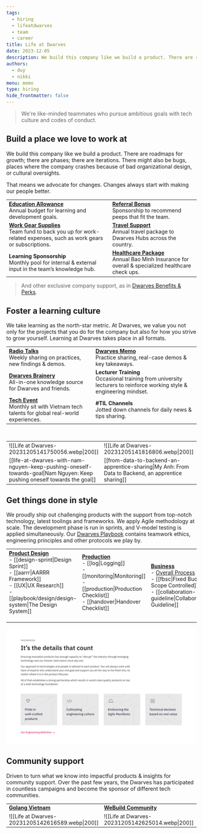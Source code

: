 ```yaml
---
tags:
  - hiring
  - lifeatdwarves
  - team
  - career
title: Life at Dwarves
date: 2023-12-05
description: We build this company like we build a product. There are roadmaps for growth; there are phases; there are iterations. There might also be bugs, places where the company crashes because of bad organizational design, or cultural oversights.
authors:
  - duy
  - nikki
menu: memo
type: hiring
hide_frontmatter: false
---
```


> We're like-minded teammates who pursue ambitious goals with tech culture and codes of conduct.

## Build a place we love to work at
We build this company like we build a product. There are roadmaps for growth; there are phases; there are iterations. There might also be bugs, places where the company crashes because of bad organizational design, or cultural oversights.

That means we advocate for changes. Changes always start with making our people better.

<div class="fixed-layout-table">

|                                                                                                                                                                                                                    |                                                                                                                                                                                                 |
| ------------------------------------------------------------------------------------------------------------------------------------------------------------------------------------------------------------------ | ----------------------------------------------------------------------------------------------------------------------------------------------------------------------------------------------- |
| **[Education Allowance](https://github.com/dwarvesf/handbook/blob/master/benefits-and-perks.md#continuing-education-allowance-cea)**<br>Annual budget for learning and development goals.                          | **[Referral Bonus](https://github.com/dwarvesf/handbook/blob/master/benefits-and-perks.md#employee-referral-bonus)**<br>Sponsorship to recommend peeps that fit the team.                       |
| **[Work Gear Supplies](https://github.com/dwarvesf/handbook/blob/master/benefits-and-perks.md#work-supplies-expense)**<br>Team fund to back you up for work-related expenses, such as work gears or subscriptions. | **[Travel Support](https://github.com/dwarvesf/handbook/blob/master/benefits-and-perks.md#flight-tickets-to-dwarves-hubs)**<br>Annual travel package to Dwarves Hubs across the country.        |
| **Learning Sponsorship**<br>Monthly pool for internal & external input in the team’s knowledge hub.                                                                                                                | **[Healthcare Package](https://github.com/dwarvesf/handbook/blob/master/benefits-and-perks.md#annual-healthcare)**<br>Annual Bao Minh Insurance for overall & specialized healthcare check ups. |

</div>

> And other exclusive company support, as in [Dwarves Benefits & Perks](https://github.com/dwarvesf/handbook/blob/master/benefits-and-perks.md).

## Foster a learning culture
We take learning as the north-star metric. At Dwarves, we value you not only for the projects that you do for the company but also for how you strive to grow yourself. Learning at Dwarves takes place in all formats.

<div class="fixed-layout-table">

|                                                                                                                                                                             |                                                                                                                                                                     |
| --------------------------------------------------------------------------------------------------------------------------------------------------------------------------- | ------------------------------------------------------------------------------------------------------------------------------------------------------------------- |
| **[Radio Talks](https://www.youtube.com/channel/UC_SyzGLf6wiqctQFsRI_frw)**<br>Weekly sharing on practices, new findings & demos.                                           | [**Dwarves Memo**](https://memo.d.foundation/Data-Analyst-in-Retail-Trading-e92fe7d046a548d782ddec4fac57f61e)<br>Practice sharing, real-case demos & key takeaways. |
| **[Dwarves Brainery](http://brain.d.foundation/)**<br>All-in-one knowledge source for Dwarves and friends.                                                                  | **Lecturer Training**<br>Occasional training from university lecturers to reinforce working style & engineering mindset.                                            |
| **[Tech Event](https://open.spotify.com/show/7iHr4TuMBhc2LZhLn0YFoI?si=be4abf7312fe44e1&nd=1)**<br>Monthly sit with Vietnam tech talents for global real-world experiences. | **#TIL Channels**<br>Jotted down channels for daily news & tips sharing.                                                                                            |

</div>

<br>

<div class="fixed-layout-table">

|                                                                                                                          |                                                                                                     |                                                                            |
| ------------------------------------------------------------------------------------------------------------------------ | --------------------------------------------------------------------------------------------------- | -------------------------------------------------------------------------- |
| ![[Life at Dwarves-20231205141750056.webp\|200]]                                                                         | ![[Life at Dwarves-20231205141816806.webp\|200]]                                                    | ![[Life at Dwarves-20231205141835285.webp\|200]]                           |
| [[life-at-dwarves-with-nam-nguyen-keep-pushing-oneself-towards-goal\|Nam Nguyen: Keep pushing oneself towards the goal]] | [[from-data-to-backend-an-apprentice-sharing\|My Anh: From Data to Backend, an apprentice sharing]] | [[life-at-dwarves-with-hieu-vu\|Hieu Vu: Python, Java or NodeJS? Golang!]] |

</div>

## Get things done in style
We proudly ship out challenging products with the support from top-notch technology, latest toolings and frameworks. We apply Agile methodology at scale. The development phase is run in sprints, and V-model testing is applied simultaneously. Our [Dwarves Playbook](https://github.com/dwarvesf/playbook) contains teamwork ethics, engineering principles and other protocols we play by.

<div class="fixed-layout-table">

|                                                                                                                                                                                                                                            |                                                                                                                                                                                                                 |                                                                                                                                                                                                                                                                   |                                                                                                                                                                                                                                                                  |
| ------------------------------------------------------------------------------------------------------------------------------------------------------------------------------------------------------------------------------------------ | --------------------------------------------------------------------------------------------------------------------------------------------------------------------------------------------------------------- | ----------------------------------------------------------------------------------------------------------------------------------------------------------------------------------------------------------------------------------------------------------------- | ---------------------------------------------------------------------------------------------------------------------------------------------------------------------------------------------------------------------------------------------------------------- |
| **[Product Design](https://github.com/dwarvesf/playbook#product-design)**<br>- [[design-sprint\|Design Sprint]]<br>- [[aarrr\|AARRR Framework]]<br>- [[UX\|UX Research]]<br>- [[playbook/design/design-system\|The Design System]]<br><br> | [**Production**](https://github.com/dwarvesf/playbook#production)<br>- [[log\|Logging]]<br>- [[monitoring\|Monitoring]]<br>- [[production\|Production Checklist]]<br>- [[handover\|Handover Checklist]]<br><br> | [**Business**](https://github.com/dwarvesf/playbook#business)<br>- [Overall Process](https://github.com/dwarvesf/playbook/blob/master/business/README.md)<br>- [[fbsc\|Fixed Budget, Scope Controlled]]<br>- [[collaboration-guideline\|Collaboration Guideline]] | [**Developing**](https://github.com/dwarvesf/playbook#developing)<br>- [Setup](https://github.com/dwarvesf/playbook#setup)<br>- [Practices](https://github.com/dwarvesf/playbook#practices)<br>- [Platforms](https://github.com/dwarvesf/playbook#platforms)<br> |

</div>

![](assets/life-at-dwarves-20231205142525518.webp)

## Community support
Driven to turn what we know into impactful products & insights for community support. Over the past few years, the Dwarves has participated in countless campaigns and become the sponsor of different tech communities.

<div class="fixed-layout-table">

|                                                  |                                                     |                                                  |                                                  |
| ------------------------------------------------ | --------------------------------------------------- | ------------------------------------------------ | ------------------------------------------------ |
| **[Golang Vietnam](https://golang.org.vn/)**     | **[WeBuild Community](https://webuild.community/)** | **[Techie Story](http://techiestory.co/)**       | **[Startup.vn](https://startup.vn/)**            |
| ![[Life at Dwarves-20231205142616589.webp\|200]] | ![[Life at Dwarves-20231205142625014.webp\|200]]    | ![[Life at Dwarves-20231205142630563.webp\|200]] | ![[Life at Dwarves-20231205142634406.webp\|200]] |

</div>